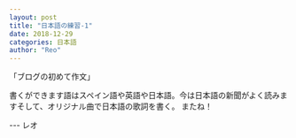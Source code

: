 ```yaml
---
layout: post
title: "日本語の練習-1"
date: 2018-12-29
categories: 日本語
author: "Reo"
---
```



「ブログの初めて作文」

書くができます語はスペイン語や英語や日本語。今は日本語の新聞がよく読みますそして、オリジナル曲で日本語の歌詞を書く。
またね！


--- レオ
